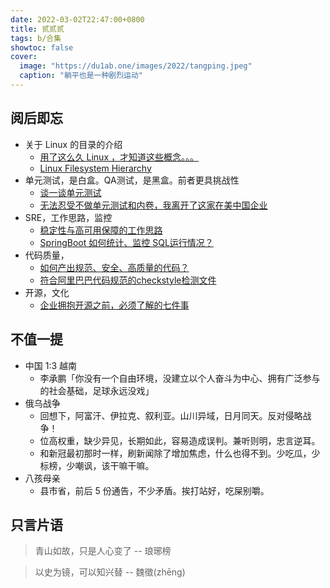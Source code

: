 ```yaml
---
date: 2022-03-02T22:47:00+0800
title: 贰贰贰
tags: b/合集
showtoc: false
cover:
  image: "https://du1ab.one/images/2022/tangping.jpeg"
  caption: "躺平也是一种剧烈运动"
---
```


## 阅后即忘
- 关于 Linux 的目录的介绍
    - [用了这么久 Linux ，才知道这些概念。。。](https://mp.weixin.qq.com/s?__biz=MzA3NzcwNjM0OA==&mid=2247509333&idx=1&sn=0e29a25915032da543c40280d225fe00&chksm=9f4f0056a838894041cfdb5be01d320c20babb7af50647df818ad90b868428fe9ba76bfc859e&mpshare=1&scene=24&srcid=0208erkvfMVMzWUcUILLOAs6&sharer_sharetime=1644318733909&sharer_shareid=1f8cc97f203ac97cf22efb15908ddab8&ascene=14&devicetype=android-29&version=28000237&nettype=cmnet&abtest_cookie=AAACAA%3D%3D&lang=zh_CN&exportkey=AS4Om0HoPs3H%2BUrt%2FVRUlwc%3D&pass_ticket=cKDRqr3qBWcSTvvY4ctuSlq3RJxkj7O6TfGdVYc%2FECYJ7oYkAOfM01388RUhXTBg&wx_header=3)
    - [Linux Filesystem Hierarchy](https://tldp.org/LDP/Linux-Filesystem-Hierarchy/html/)
- 单元测试，是白盒。QA测试，是黑盒。前者更具挑战性
    - [谈一谈单元测试](https://mp.weixin.qq.com/s?__biz=MzIzOTU0NTQ0MA==&mid=2247507299&idx=1&sn=52dd86d00396f7f0a69336cabb9bce8b&chksm=e92ae06cde5d697a21ea91cb676b99bd044ec94a410970416b2953772278e809de3980ec3900&mpshare=1&scene=24&srcid=021451UWG82G3bsIlox9cjW3&sharer_sharetime=1644806429976&sharer_shareid=1f8cc97f203ac97cf22efb15908ddab8&ascene=14&devicetype=android-29&version=28000237&nettype=cmnet&abtest_cookie=AAACAA%3D%3D&lang=zh_CN&exportkey=ATs9mUk41GULKrnET24rLk8%3D&pass_ticket=cKDRqr3qBWcSTvvY4ctuSlq3RJxkj7O6TfGdVYc%2FECYJ7oYkAOfM01388RUhXTBg&wx_header=3)
    - [无法忍受不做单元测试和内卷，我离开了这家在美中国企业](https://mp.weixin.qq.com/s?__biz=MjM5MDE0Mjc4MA==&mid=2651107616&idx=1&sn=cada729aad574eabc09557caef99aff6&chksm=bdb949738acec065c1e98bc8a46bee866147333bf02c5e226d0ebfcdeb8a370fd49674611925&scene=90&subscene=93&sessionid=1645604010&clicktime=1645604017&enterid=1645604017&ascene=56&devicetype=android-29&version=28000237&nettype=cmnet&abtest_cookie=AAACAA%3D%3D&lang=zh_CN&exportkey=ARbgU3Kk8A8CgCBFvDTR4vw%3D&pass_ticket=OVd51jXtT0M6LcmN2u9DzuIJj2ysd%2BIVTp3hfC3NCq5XVmKl4zVaOKhjsCQ76lvN&wx_header=3)
- SRE，工作思路，监控
    - [稳定性与高可用保障的工作思路](https://mp.weixin.qq.com/s?__biz=MzIzOTU0NTQ0MA==&mid=2247507504&idx=1&sn=abae15e7e15330f06158ba553de3529d&chksm=e92ae33fde5d6a29277c6b9a53f5052a2ab4904460ca1657ee24da4c3284baf9edf47d0a3b58&mpshare=1&scene=24&srcid=0224jYrsWB7Gx85JNJYjiytp&sharer_sharetime=1645663722872&sharer_shareid=1f8cc97f203ac97cf22efb15908ddab8&ascene=14&devicetype=android-29&version=28000237&nettype=cmnet&abtest_cookie=AAACAA%3D%3D&lang=zh_CN&exportkey=AZMvUi%2BhRuXpPsQlVu%2BHY2I%3D&pass_ticket=cKDRqr3qBWcSTvvY4ctuSlq3RJxkj7O6TfGdVYc%2FECYJ7oYkAOfM01388RUhXTBg&wx_header=3)
    - [SpringBoot 如何统计、监控 SQL运行情况？](https://mp.weixin.qq.com/s?__biz=MzI3MDM0MzAyMg==&mid=2247490837&idx=1&sn=0d5d5a8e950465b3cef57042c619d438&chksm=ead3d314dda45a02a81d0072df6caf8694d650820057fb8875b0b74a24e137d797933232f20c&mpshare=1&scene=24&srcid=0220lHn7tPKhAeLteQvdUWy8&sharer_sharetime=1645369501573&sharer_shareid=1f8cc97f203ac97cf22efb15908ddab8&ascene=14&devicetype=android-29&version=28000237&nettype=cmnet&abtest_cookie=AAACAA%3D%3D&lang=zh_CN&exportkey=AZc8Jgy4th0jfLSBus4Xs7E%3D&pass_ticket=cKDRqr3qBWcSTvvY4ctuSlq3RJxkj7O6TfGdVYc%2FECYJ7oYkAOfM01388RUhXTBg&wx_header=3)
- 代码质量，
    - [如何产出规范、安全、高质量的代码？](https://www.infoq.cn/article/8bjs9jzd03txjrb2zth7)
    - [符合阿里巴巴代码规范的checkstyle检测文件](https://blog.csdn.net/KingBoyWorld/article/details/76082399)
- 开源，文化
    - [企业拥抱开源之前，必须了解的七件事](https://mp.weixin.qq.com/s?__biz=MzIzOTU0NTQ0MA==&mid=2247507493&idx=1&sn=00c3082f43e8141f8af5aa15ad4883de&chksm=e92ae32ade5d6a3c30b1c13e74d23d42e23227f15a3c952d0e8656ad177ea2e5cdc30a74c559&mpshare=1&scene=24&srcid=0223TTRvBcQuY4IKL5MNHVji&sharer_sharetime=1645578083773&sharer_shareid=1f8cc97f203ac97cf22efb15908ddab8&ascene=14&devicetype=android-29&version=28000237&nettype=cmnet&abtest_cookie=AAACAA%3D%3D&lang=zh_CN&exportkey=AT%2B6QsSNA%2BvvhkfBJ0Rj17c%3D&pass_ticket=cKDRqr3qBWcSTvvY4ctuSlq3RJxkj7O6TfGdVYc%2FECYJ7oYkAOfM01388RUhXTBg&wx_header=3)

## 不值一提
- 中国 1:3 越南
  - 李承鹏「你没有一个自由环境，没建立以个人奋斗为中心、拥有广泛参与的社会基础，足球永远没戏」
- 俄乌战争
  - 回想下，阿富汗、伊拉克、叙利亚。山川异域，日月同天。反对侵略战争！
  - 位高权重，缺少异见，长期如此，容易造成误判。兼听则明，忠言逆耳。
  - 和新冠最初那时一样，刷新闻除了增加焦虑，什么也得不到。少吃瓜，少标榜，少嘲讽，该干嘛干嘛。
- 八孩母亲
  - 县市省，前后 5 份通告，不少矛盾。挨打站好，吃屎别嚼。

## 只言片语
> 青山如故，只是人心变了
> -- 琅琊榜

> 以史为镜，可以知兴替
> -- 魏徵(zhēng)
